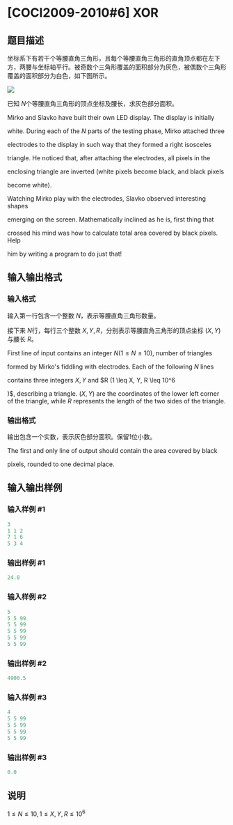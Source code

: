 # [COCI2009-2010#6] XOR

## 题目描述

坐标系下有若干个等腰直角三角形，且每个等腰直角三角形的直角顶点都在左下方，两腰与坐标轴平行。被奇数个三角形覆盖的面积部分为灰色，被偶数个三角形覆盖的面积部分为白色，如下图所示。

![](https://cdn.luogu.com.cn/upload/pic/18669.png)

已知 $N$个等腰直角三角形的顶点坐标及腰长，求灰色部分面积。

Mirko and Slavko have built their own LED display. The display is initially

white. During each of the $N$ parts of the testing phase, Mirko attached three

electrodes to the display in such way that they formed a right isosceles

triangle. He noticed that, after attaching the electrodes, all pixels in the

enclosing triangle are inverted (white pixels become black, and black pixels

become white).

Watching Mirko play with the electrodes, Slavko observed interesting shapes

emerging on the screen. Mathematically inclined as he is, first thing that

crossed his mind was how to calculate total area covered by black pixels. Help

him by writing a program to do just that!

## 输入输出格式

### 输入格式

输入第一行包含一个整数 $N$，表示等腰直角三角形数量。

接下来 $N$行，每行三个整数 $X, Y, R$，分别表示等腰直角三角形的顶点坐标 $(X, Y)$与腰长 $R$。

First line of input contains an integer $N(1 \leq N \leq 10)$, number of triangles

formed by Mirko's fiddling with electrodes. Each of the following $N$ lines

contains three integers $X, Y$ and $R (1 \leq X, Y, R \leq 10^6

)$, describing a triangle. $(X, Y)$ are the coordinates of the lower left corner of the triangle, while $R$ represents the length of the two sides of the triangle.

### 输出格式

输出包含一个实数，表示灰色部分面积。保留1位小数。

The first and only line of output should contain the area covered by black

pixels, rounded to one decimal place.

## 输入输出样例

### 输入样例 #1

```cpp
3
1 1 2
7 1 6
5 3 4
```


### 输出样例 #1

```cpp
24.0
```


### 输入样例 #2

```cpp
5
5 5 99
5 5 99
5 5 99
5 5 99
5 5 99
```


### 输出样例 #2

```cpp
4900.5
```


### 输入样例 #3

```cpp
4
5 5 99
5 5 99
5 5 99
5 5 99
```


### 输出样例 #3

```cpp
0.0
```


## 说明

$1 \leq N \leq 10, 1 \leq X, Y, R \leq 10^6$

